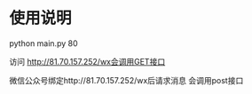 # 使用说明

python main.py 80

访问 http://81.70.157.252/wx会调用GET接口

微信公众号绑定http://81.70.157.252/wx后请求消息 会调用post接口

